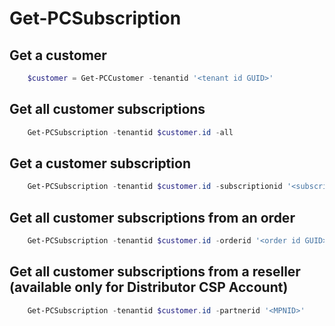 # Get-PCSubscription #

## Get a customer ##

```powershell
    $customer = Get-PCCustomer -tenantid '<tenant id GUID>'
```

## Get all customer subscriptions ##

```powershell
    Get-PCSubscription -tenantid $customer.id -all
```

## Get a customer subscription ##

```powershell
    Get-PCSubscription -tenantid $customer.id -subscriptionid '<subscription id GUID>'
```

## Get all customer subscriptions from an order ##

```powershell
    Get-PCSubscription -tenantid $customer.id -orderid '<order id GUID>'
```

## Get all customer subscriptions from a reseller (available only for Distributor CSP Account) ##

```powershell
    Get-PCSubscription -tenantid $customer.id -partnerid '<MPNID>'
```
